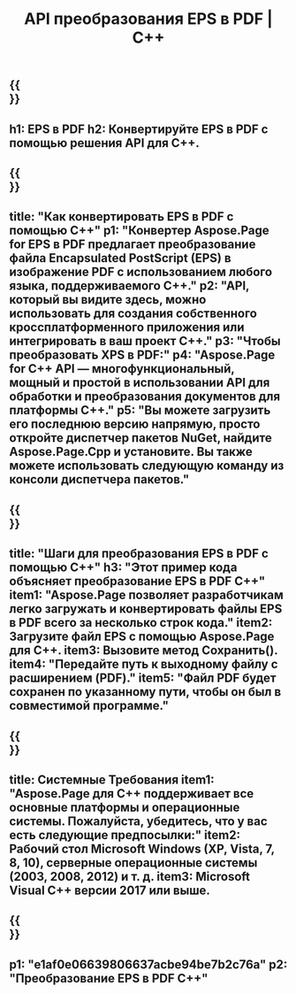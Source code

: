 ﻿---
translation: true
template: /_templates/_conversion-child-cpp.md
title: API преобразования EPS в PDF | С++
url: /cpp/conversion/eps-to-pdf/
description: Преобразование EPS в PDF, предоставляемое Aspose.Page для решения C++ API. Работает в среде выполнения C++ для 32-разрядной версии Windows, 64-разрядной версии Windows и 64-разрядной версии Linux.
informat: EPS
outformat: PDF
otherformats: XPS PS
---

{{<section banner>}}
---
h1: EPS в PDF
h2: Конвертируйте EPS в PDF с помощью решения API для C++.
---

{{<section overview>}}
---
title: "Как конвертировать EPS в PDF с помощью C++"
p1: "Конвертер Aspose.Page for EPS в PDF предлагает преобразование файла Encapsulated PostScript (EPS) в изображение PDF с использованием любого языка, поддерживаемого C++."
p2: "API, который вы видите здесь, можно использовать для создания собственного кроссплатформенного приложения или интегрировать в ваш проект C++."
p3: "Чтобы преобразовать XPS в PDF:"
p4: "Aspose.Page for C++ API — многофункциональный, мощный и простой в использовании API для обработки и преобразования документов для платформы C++."
p5: "Вы можете загрузить его последнюю версию напрямую, просто откройте диспетчер пакетов NuGet, найдите Aspose.Page.Cpp и установите. Вы также можете использовать следующую команду из консоли диспетчера пакетов."
---

{{<section feature1>}}
---
title: "Шаги для преобразования EPS в PDF с помощью C++"
h3: "Этот пример кода объясняет преобразование EPS в PDF C++"
item1: "Aspose.Page позволяет разработчикам легко загружать и конвертировать файлы EPS в PDF всего за несколько строк кода."
item2: Загрузите файл EPS с помощью Aspose.Page для C++.
item3: Вызовите метод Сохранить().
item4: "Передайте путь к выходному файлу с расширением (PDF)."
item5: "Файл PDF будет сохранен по указанному пути, чтобы он был в совместимой программе."
---

{{<section feature2>}}
---
title: Системные Требования
item1: "Aspose.Page для C++ поддерживает все основные платформы и операционные системы. Пожалуйста, убедитесь, что у вас есть следующие предпосылки:"
item2: Рабочий стол Microsoft Windows (XP, Vista, 7, 8, 10), серверные операционные системы (2003, 2008, 2012) и т. д.
item3: Microsoft Visual C++ версии 2017 или выше.
---

{{<section gist>}}
---
p1: "e1af0e06639806637acbe94be7b2c76a"
p2: "Преобразование EPS в PDF C++"
---
